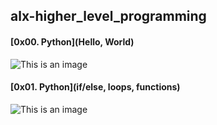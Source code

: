## alx-higher_level_programming
#### [0x00. Python](Hello, World)
![This is an image](https://s3.amazonaws.com/intranet-projects-files/holbertonschool-higher-level_programming+/231/48a9fdbd67c84a328a9df9ec8d93b9ac2458ac37721d7d53e51a27fb2bdc5263.jpg)
#### [0x01. Python](if/else, loops, functions)
![This is an image](https://s3.amazonaws.com/intranet-projects-files/holbertonschool-higher-level_programming+/233/code.png)

